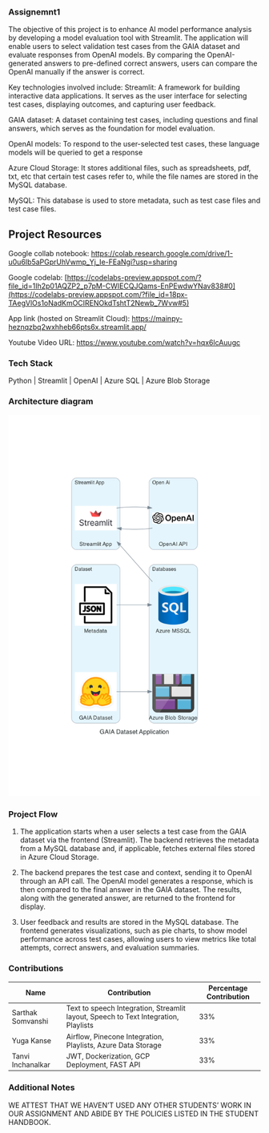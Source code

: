 ### Assignemnt1

The objective of this project is to enhance AI model performance analysis by developing a model evaluation tool with Streamlit. The application will enable users to select validation test cases from the GAIA dataset and evaluate responses from OpenAI models. By comparing the OpenAI-generated answers to pre-defined correct answers, users can compare the OpenAI manually if the answer is correct.

Key technologies involved include:
Streamlit: A framework for building interactive data applications. It serves as the user interface for selecting test cases, displaying outcomes, and capturing user feedback.

GAIA dataset: A dataset containing test cases, including questions and final answers, which serves as the foundation for model evaluation.

OpenAI models: To respond to the user-selected test cases, these language models will be queried to get a response 

Azure Cloud Storage: It stores additional files, such as spreadsheets, pdf, txt, etc that certain test cases refer to, while the file names are stored in the MySQL database.

MySQL: This database is used to store metadata, such as test case files and test case files.

## Project Resources

Google collab notebook: https://colab.research.google.com/drive/1-u0u6Ib5aPGprUhVwmp_Yj_Ie-FEaNgi?usp=sharing

Google codelab: [https://codelabs-preview.appspot.com/?file_id=1Ih2p01AQZP2_p7pM-CWIECQJQams-EnPEwdwYNav838#0](https://codelabs-preview.appspot.com/?file_id=18px-TAegVlOs1oNadKmOCIRENOkdTshtT2Newb_7Wvw#5)

App link (hosted on Streamlit Cloud): https://mainpy-heznqzbq2wxhheb66pts6x.streamlit.app/

Youtube Video URL: https://www.youtube.com/watch?v=hqx6lcAuugc

### Tech Stack
Python | Streamlit | OpenAI | Azure SQL | Azure Blob Storage

### Architecture diagram ###

![image](Architecture/gaia_architecture.png)


### Project Flow

1) The application starts when a user selects a test case from the GAIA dataset via the frontend (Streamlit). The backend retrieves the metadata from a MySQL database and, if applicable, fetches external files stored in Azure Cloud Storage.

2) The backend prepares the test case and context, sending it to OpenAI through an API call. The OpenAI model generates a response, which is then compared to the final answer in the GAIA dataset. The results, along with the generated answer, are returned to the frontend for display.

3) User feedback and results are stored in the MySQL database. The frontend generates visualizations, such as pie charts, to show model performance across test cases, allowing users to view metrics like total attempts, correct answers, and evaluation summaries.

### Contributions

| Name                            | Contribution                                                                            | Percentage Contribution |
| ------------------------------- | ----------------------------------------------------------------------------------------| ----------------------- |
| Sarthak Somvanshi               | Text to speech Integration, Streamlit layout, Speech to Text Integration, Playlists     | 33%                     |
| Yuga Kanse                      | Airflow, Pinecone Integration, Playlists, Azure Data Storage                            | 33%                     |
| Tanvi Inchanalkar               | JWT, Dockerization, GCP Deployment, FAST API                                            | 33%                     |

### Additional Notes
WE ATTEST THAT WE HAVEN’T USED ANY OTHER STUDENTS’ WORK IN OUR ASSIGNMENT AND ABIDE BY THE POLICIES LISTED IN THE STUDENT HANDBOOK. 

